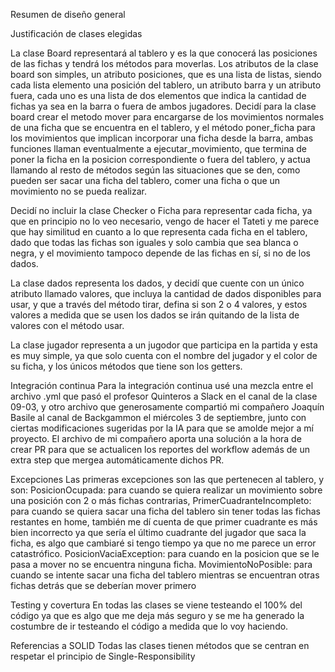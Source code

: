 Resumen de diseño general



Justificación de clases elegidas

La clase Board representará al tablero y es la que conocerá las posiciones de las fichas y tendrá los métodos para moverlas. Los atributos de la clase board son simples, un atributo posiciones, que es una lista de listas, siendo cada lista elemento una posición del tablero, un atributo barra y un atributo fuera, cada uno es una lista de dos elementos que indica la cantidad de fichas ya sea en la barra o fuera de ambos jugadores. Decidí para la clase board crear el metodo mover para encargarse de los movimientos normales de una ficha que se encuentra en el tablero, y el método poner_ficha para los movimientos que implican incorporar una ficha desde la barra, ambas funciones llaman eventualmente a ejecutar_movimiento, que termina de poner la ficha en la posicion correspondiente o fuera del tablero, y actua llamando al resto de métodos según las situaciones que se den, como pueden ser sacar una ficha del tablero, comer una ficha o que un movimiento no se pueda realizar.

Decidí no incluir la clase Checker o Ficha para representar cada ficha, ya que en principio no lo veo necesario, vengo de hacer el Tateti y me parece que hay similitud en cuanto a lo que representa cada ficha en el tablero, dado que todas las fichas son iguales y solo cambia que sea blanca o negra, y el movimiento tampoco depende de las fichas en sí, si no de los dados.

La clase dados representa los dados, y decidí que cuente con un único atributo llamado valores, que incluya la cantidad de dados disponibles para usar, y que a través del método tirar, defina si son 2 o 4 valores, y estos valores a medida que se usen los dados se irán quitando de la lista de valores con el método usar.

La clase jugador representa a un jugodor que participa en la partida y esta es muy simple, ya que solo cuenta con el nombre del jugador y el color de su ficha, y los únicos métodos que tiene son los getters.

Integración continua
Para la integración continua usé una mezcla entre el archivo .yml que pasó el profesor Quinteros a Slack en el canal de la clase 09-03, y otro archivo que generosamente compartió mi compañero Joaquín Basile al canal de Backgammon el miércoles 3 de septiembre, junto con ciertas modificaciones sugeridas por la IA para que se amolde mejor a mí proyecto. El archivo de mi compañero aporta una solución a la hora de crear PR para que se actualicen los reportes del workflow además de un extra step que mergea automáticamente dichos PR.

Excepciones
Las primeras excepciones son las que pertenecen al tablero, y son:
PosicionOcupada: para cuando se quiera realizar un movimiento sobre una posición con 2 o más fichas contrarias,
PrimerCuadranteIncompleto: para cuando se quiera sacar una ficha del tablero sin tener todas las fichas restantes en home, también me dí cuenta de que primer cuadrante es más bien incorrecto ya que sería el último cuadrante del jugador que saca la ficha, es algo que cambiaré si tengo tiempo ya que no me parece un error catastrófico.
PosicionVaciaException: para cuando en la posicion que se le pasa a mover no se encuentra ninguna ficha.
MovimientoNoPosible: para cuando se intente sacar una ficha del tablero mientras se encuentran otras fichas detrás que se deberían mover primero

Testing y covertura
En todas las clases se viene testeando el 100% del código ya que es algo que me deja más seguro y se me ha generado la costumbre de ir testeando el código a medida que lo voy haciendo.

Referencias a SOLID
Todas las clases tienen métodos que se centran en respetar el principio de Single-Responsibility